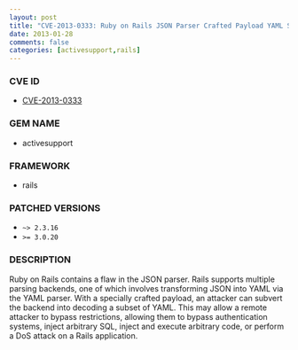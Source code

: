 ```yaml
---
layout: post
title: "CVE-2013-0333: Ruby on Rails JSON Parser Crafted Payload YAML Subset Decoding Remote Code Execution"
date: 2013-01-28
comments: false
categories: [activesupport,rails]
---
```


### CVE ID

* [CVE-2013-0333](http://osvdb.org/show/osvdb/89594)

### GEM NAME

* activesupport

### FRAMEWORK

* rails

### PATCHED VERSIONS

* `~> 2.3.16`
* `>= 3.0.20`

### DESCRIPTION

Ruby on Rails contains a flaw in the JSON parser. Rails supports multiple
parsing backends, one of which involves transforming JSON into YAML via the
YAML parser. With a specially crafted payload, an attacker can subvert the
backend into decoding a subset of YAML. This may allow a remote attacker to
bypass restrictions, allowing them to bypass authentication systems, inject
arbitrary SQL, inject and execute arbitrary code, or perform a DoS attack on
a Rails application.

